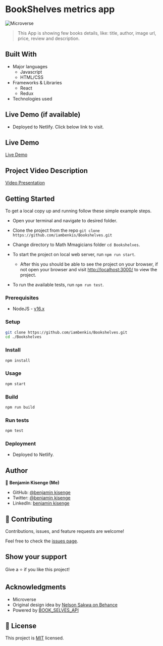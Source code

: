 # BookShelves metrics app

![Microverse](https://img.shields.io/badge/Microverse-blueviolet)

>This App is showing few books details, like: title, author, image url, price, review and description.

## Built With

- Major languages
  - Javascript
  - HTML/CSS
- Frameworks & Libraries
  - React
  - Redux
- Technologies used

## Live Demo (if available)

- Deployed to Netlify. Click below link to visit.

## Live Demo

[Live Demo]()

## Project Video Description

[Video Presentation]()

## Getting Started

To get a local copy up and running follow these simple example steps.

- Open your terminal and navigate to desired folder.

- Clone the project from the repo `git clone https://github.com/iambenkis/Bookshelves.git`

- Change directory to Math Mmagicians folder `cd Bookshelves`.

- To start the project on local web server, run `npm run start`.

  - After this you should be able to see the project on your browser, if not open your browser and visit [http://localhost:3000/](http://localhost:3000/) to view the project.

- To run the available tests, run `npm run test`.

### Prerequisites

- NodeJS - [v16.x](https://nodejs.org/en/)

### Setup

```bash
git clone https://github.com/iambenkis/Bookshelves.git
cd ./Bookshelves
```

### Install

```bash
npm install
```

### Usage

```bash
npm start
```

### Build

```bash
npm run build
```

### Run tests

```bash
npm test
```

### Deployment

- Deployed to Netlify.

## Author

👤 **Benjamin Kisenge (Me)**

* GitHub: [@benjamin kisenge](https://github.com/iambenkis)
* Twitter: [@benjamin kisenge](https://twitter.com/iambenkis)
* LinkedIn: [benjamin kisenge](https://www.linkedin.com/in/ben-kisenge/)

## 🤝 Contributing

Contributions, issues, and feature requests are welcome!

Feel free to check the [issues page](../../issues/).

## Show your support

Give a ⭐️ if you like this project!

## Acknowledgments

- Microverse
- Original design idea by [Nelson Sakwa on Behance](https://www.behance.net/gallery/31579789/Ballhead-App-(Free-PSDs))
- Powered by [BOOK_SELVES_API](https://rapidapi.com/Ionut-Cora/api/bookshelves/)

## 📝 License

This project is [MIT](./LICENSE) licensed.


